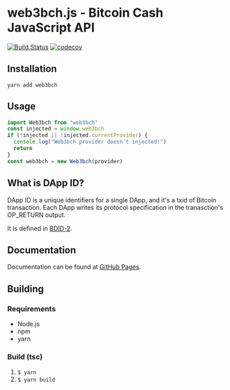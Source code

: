 # web3bch.js - Bitcoin Cash JavaScript API
[![Build Status](https://travis-ci.org/web3bch/web3bch.js.svg?branch=master)](https://travis-ci.org/web3bch/web3bch.js)
[![codecov](https://codecov.io/gh/web3bch/web3bch.js/branch/master/graph/badge.svg)](https://codecov.io/gh/web3bch/web3bch.js)

## Installation
`yarn add web3bch`

## Usage
```ts
import Web3bch from "web3bch"
const injected = window.web3bch
if (!injected || !injected.currentProvider) {
  console.log("Web3bch provider doesn't injected!")
  return
}
const web3bch = new Web3bch(provider)
```

## What is DApp ID?
DApp ID is a unique identifiers for a single DApp, and it's a txid of Bitcoin transaction.
Each DApp writes its protocol specification in the tranasction's OP_RETURN output.

It is defined in [BDID-2](https://github.com/web3bch/BDIPs/blob/master/BDIPs/bdip-2.md).

## Documentation

Documentation can be found at [GitHub Pages][docs].

[docs]: https://web3bch.github.io/web3bch.js/

## Building
### Requirements
- Node.js
- npm
- yarn

### Build (tsc)
1. `$ yarn`
2. `$ yarn build`